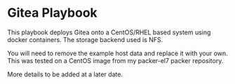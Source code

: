 # Gitea Playbook

This playbook deploys Gitea onto a CentOS/RHEL based system using docker containers. The storage backend used is NFS.

You will need to remove the example host data and replace it with your own. This was tested on a CentOS image from my packer-el7 packer repository.

More details to be added at a later date.